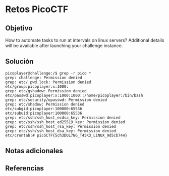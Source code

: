 # Retos PicoCTF


## Objetivo 

How to automate tasks to run at intervals on linux servers?
Additional details will be available after launching your challenge instance.
## Solución 

```
picoplayer@challenge:/$ grep -r pico *
grep: challenge: Permission denied
grep: etc/.pwd.lock: Permission denied
etc/group:picoplayer:x:1000:
grep: etc/gshadow: Permission denied
etc/passwd:picoplayer:x:1000:1000::/home/picoplayer:/bin/bash
grep: etc/security/opasswd: Permission denied
grep: etc/shadow: Permission denied
etc/subgid:picoplayer:100000:65536
etc/subuid:picoplayer:100000:65536
grep: etc/ssh/ssh_host_ecdsa_key: Permission denied
grep: etc/ssh/ssh_host_ed25519_key: Permission denied
grep: etc/ssh/ssh_host_rsa_key: Permission denied
grep: etc/ssh/ssh_host_dsa_key: Permission denied
etc/crontab:# picoCTF{Sch3DUL7NG_T45K3_L1NUX_9d5cb744}

```

## Notas adicionales 

## Referencias 
